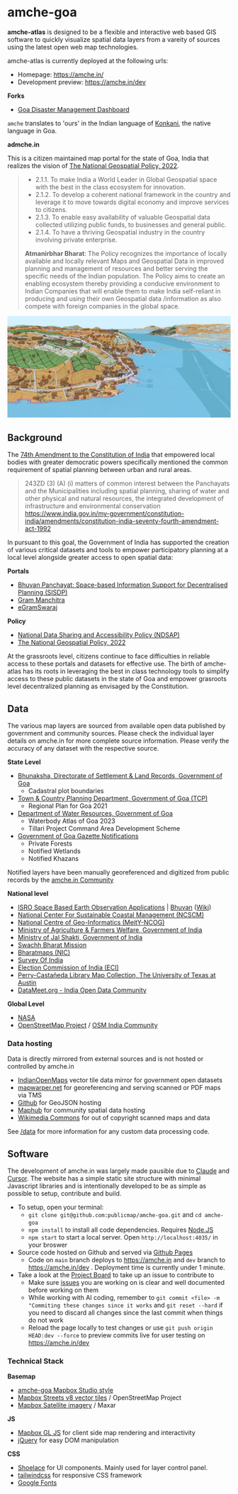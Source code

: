 # amche-goa

**amche-atlas** is designed to be a flexible and interactive web based GIS software to quickly visualize spatial data layers from a vareity of sources using the latest open web map technologies.

amche-atlas is currently deployed at the following urls:
- Homepage: https://amche.in/
- Development preview: https://amche.in/dev

**Forks**
- [Goa Disaster Management Dashboard](https://github.com/alansaviolobo/dfes-dmp)

`amche` translates to 'ours' in the Indian language of [Konkani](https://en.wikipedia.org/wiki/Konkani_language), the native language in Goa.

**admche.in**

This is a citizen maintained map portal for the state of Goa, India that realizes the vision of [The National Geospatial Policy, 2022](https://dst.gov.in/sites/default/files/National%20Geospatial%20Policy.pdf).

> - 2.1.1. To make India a World Leader in Global Geospatial space with the best in the class ecosystem for
innovation.
> - 2.1.2. To develop a coherent national framework in the country and leverage it to move towards digital
economy and improve services to citizens.
> - 2.1.3. To enable easy availability of valuable Geospatial data collected utilizing public funds, to businesses
and general public.
> - 2.1.4. To have a thriving Geospatial industry in the country involving private enterprise.
>
> **Atmanirbhar Bharat**: The Policy recognizes the importance of locally available and locally
relevant Maps and Geospatial Data in improved planning and management of resources and better serving
the specific needs of the Indian population. The Policy aims to create an enabling ecosystem thereby
providing a conducive environment to Indian Companies that will enable them to make India self-reliant in
producing and using their own Geospatial data /information as also compete with foreign companies in the
global space.

![](./assets/img/og_image.jpg)

## Background

The [74th Amendment to the Constitution of India](https://www.india.gov.in/my-government/constitution-india/amendments/constitution-india-seventy-fourth-amendment-act-1992) that empowered local bodies with greater democratic powers specifically mentioned the common requirement of spatial planning between urban and rural areas.

> 243ZD (3) (A) (i) matters of common interest between the Panchayats and the Municipalities including spatial planning, sharing of water and other physical and natural resources, the integrated development of infrastructure and environmental conservation
> https://www.india.gov.in/my-government/constitution-india/amendments/constitution-india-seventy-fourth-amendment-act-1992

In pursuant to this goal, the Government of India has supported the creation of various critical datasets and tools to empower participatory planning at a local level alongside greater access to open spatial data:

**Portals**
- [Bhuvan Panchayat: Space-based Information Support for Decentralised Planning (SISDP)](https://bhuvanpanchayat.nrsc.gov.in/)
- [Gram Manchitra](https://informatics.nic.in/uploads/pdfs/51ebda15_28_30_egov_grammanchitra_jan_25.pdf)
- [eGramSwaraj](https://egramswaraj.gov.in/)

**Policy**
- [National Data Sharing and Accessibility Policy (NDSAP)](https://dst.gov.in/national-data-sharing-and-accessibility-policy-0)
- [The National Geospatial Policy, 2022](https://dst.gov.in/sites/default/files/National%20Geospatial%20Policy.pdf)

At the grassroots level, citizens continue to face difficulties in reliable access to these portals and datasets for effective use. The birth of amche-atlas has its roots in leveraging the best in class technology tools to simplify access to these public datasets in the state of Goa and empower grasroots level decentralized planning as envisaged by the Constitution.

## Data 

The various map layers are sourced from available open data published by government and community sources. Please check the individual layer details on amche.in for more complete source information. Please verify the accuracy of any dataset with the respective source. 

**State Level**
- [Bhunaksha, Directorate of Settlement & Land Records, Government of Goa](https://bhunaksha.goa.gov.in/bhunaksha/)
  - Cadastral plot boundaries
- [Town & Country Planning Department, Government of Goa (TCP)](https://tcp.goa.gov.in/)
  - Regional Plan for Goa 2021
- [Department of Water Resources, Government of Goa](https://goawrd.gov.in/)
  - Waterbody Atlas of Goa 2023
  - Tillari Project Command Area Development Scheme
- [Government of Goa Gazette Notifications](https://archive.org/search?query=creator%3A%22Government+of+Goa%22&sort=-date)
  - Private Forests
  - Notified Wetlands
  - Notified Khazans

Notified layers have been manually georeferenced and digitized from public records by the [amche.in Community](https://github.com/publicmap/amche-goa/issues)

**National level**
- [ISRO Space Based Earth Observation Applications](https://www.isro.gov.in/SpaceBasedEarthObservationServices.html) | [Bhuvan](https://bhuvan-app1.nrsc.gov.in/) ([Wiki](https://bhuvan.nrsc.gov.in/wiki/index.php/List_of_Vector_(Thematic_Maps)_datasets))
- [National Center For Sustainable Coastal Management (NCSCM)](https://czmp.ncscm.res.in/)
- [National Centre of Geo-Informatics (MeitY-NCOG)](https://mss.ncog.gov.in/login)
- [Ministry of Agriculture & Farmers Welfare, Government of India](https://soilhealth.dac.gov.in/slusi-visualisation/)
- [Ministry of Jal Shakti, Government of India](https://indiawris.gov.in/)
- [Swachh Bharat Mission](https://sbm-g-esriindia1.hub.arcgis.com/)
- [Bharatmaps (NIC)](https://bharatmaps.gov.in/BharatMaps/Home/Map)
- [Survey Of India](https://onlinemaps.surveyofindia.gov.in/FreeMapSpecification.aspx)
- [Election Commission of India (ECI)](https://www.eci.gov.in/delimitation)
- [Perry-Castañeda Library Map Collection, The University of Texas at Austin](https://maps.lib.utexas.edu/maps/ams/india/)
- [DataMeet.org - India Open Data Community](https://datameet.org/)

**Global Level**

- [NASA](https://asterweb.jpl.nasa.gov/gdem.asp)
- [OpenStreetMap Project](https://www.openstreetmap.org/#map=12/15.4661/73.8604) / [OSM India Community](https://www.openstreetmap.in/)

### Data hosting

Data is directly mirrored from external sources and is not hosted or controlled by amche.in

- [IndianOpenMaps](https://indianopenmaps.fly.dev) vector tile data mirror for government open datasets
- [mapwarper.net](https://mapwarper.net/layers/2054) for georeferencing and serving scanned or PDF maps via TMS
- [Github](https://gist.github.com) for GeoJSON hosting
- [Maphub](https://www.maphub.co/) for community spatial data hosting
- [Wikimedia Commons](https://commons.wikimedia.org/) for out of copyright scanned maps and data

See [/data](./data) for more information for any custom data processing code.

## Software

The development of amche.in was largely made pausible due to [Claude](https://claude.ai/) and [Cursor](https://www.cursor.com/). The website has a simple static site structure with minimal Javascript libraries and is intentionally developed to be as simple as possible to setup, contribute and build.

- To setup, open your terminal:
  - `git clone git@github.com:publicmap/amche-goa.git` and `cd amche-goa`
  - `npm install` to install all code dependencies. Requires [Node.JS](https://nodejs.org/en)
  - `npm start` to start a local server. Open `http://localhost:4035/` in your broswer
- Source code hosted on Github and served via [Github Pages](https://pages.github.com/)
  - Code on `main` branch deploys to https://amche.in and `dev` branch to https://amche.in/dev . Deployment time is currently under 1 minute.
- Take a look at the [Project Board](https://github.com/publicmap/amche-goa/projects) to take up an issue to contribute to
  - Make sure [issues](https://github.com/publicmap/amche-goa/issues) you are working on is clear and well documented before working on them
  - While working with AI coding, remember to `git commit <file> -m "Commiting these changes since it works` and `git reset --hard` if you need to discard all changes since the last commit when things do not work
  - Reload the page locally to test changes or use `git push origin HEAD:dev --force` to preview commits live for user testing on https://amche.in/dev

### Technical Stack

**Basemap**
- [amche-goa Mapbox Studio style](https://api.mapbox.com/styles/v1/planemad/cm3gyibd3004x01qz08rohcsg.html?title=copy&access_token=pk.eyJ1IjoicGxhbmVtYWQiLCJhIjoiY2x2MzZwbGRyMGdheDJtbXVwdDA4aDNyaCJ9.nbvz6aNGQo68xa4NtWH26A&zoomwheel=true&fresh=true#13.82/15.18819/73.96438)
- [Mapbox Streets v8 vector tiles](https://docs.mapbox.com/data/tilesets/reference/mapbox-streets-v8/) / OpenStreetMap Project
- [Mapbox Satellite imagery](https://www.mapbox.com/maps/satellite) / Maxar

**JS**
- [Mapbox GL JS](https://www.mapbox.com/mapbox-gljs) for client side map rendering and interactivity
- [jQuery](https://jquery.com/) for easy DOM manipulation

**CSS**
- [Shoelace](https://shoelace.style/) for UI components. Mainly used for layer control panel.
- [tailwindcss](https://tailwindcss.com/) for responsive CSS framework
- [Google Fonts](https://fonts.gstatic.com)




